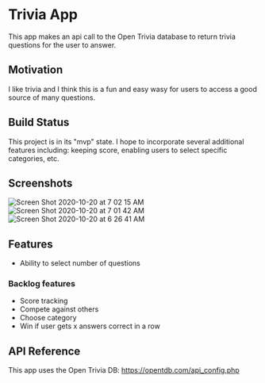 # Trivia App
This app makes an api call to the Open Trivia database to return trivia questions for the user to answer.

## Motivation
I like trivia and I think this is a fun and easy wasy for users to access a good source of many questions.

## Build Status
This project is in its "mvp" state.  I hope to incorporate several additional features including:  keeping score, enabling users to select specific categories, etc.

## Screenshots
![Screen Shot 2020-10-20 at 7 02 15 AM](https://user-images.githubusercontent.com/34992505/96577969-757c1480-12a2-11eb-82ce-a6141a3e1299.png)
![Screen Shot 2020-10-20 at 7 01 42 AM](https://user-images.githubusercontent.com/34992505/96577972-7614ab00-12a2-11eb-9b11-ff491fc97c93.png)
![Screen Shot 2020-10-20 at 6 26 41 AM](https://user-images.githubusercontent.com/34992505/96577973-7614ab00-12a2-11eb-8e60-f6ddc73d979e.png)

## Features
- Ability to select number of questions

### Backlog features
- Score tracking
- Compete against others
- Choose category
- Win if user gets x answers correct in a row

## API Reference
This app uses the Open Trivia DB: https://opentdb.com/api_config.php


